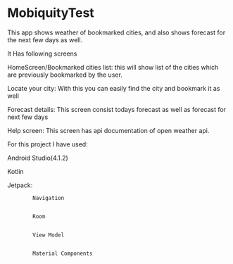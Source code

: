 # MobiquityTest

This app shows weather of bookmarked cities, and also shows forecast for the next few days as well.

It Has following screens

  HomeScreen/Bookmarked cities list: this will show list of the cities which are previously bookmarked by the user.
  
  
  Locate your city: With this you can easily find the city and bookmark it as well
  
  
  Forecast details: This screen consist todays forecast as well as forecast for next few days
  
  
  Help screen: This screen has api documentation of open weather api.
  
  For this project I have used:
  
  Android Studio(4.1.2)
  
  
  Kotlin
  
  
  Jetpack:  
  
  
            Navigation
  
  
            Room 
            
            
            View Model
            
            
            Material Components
